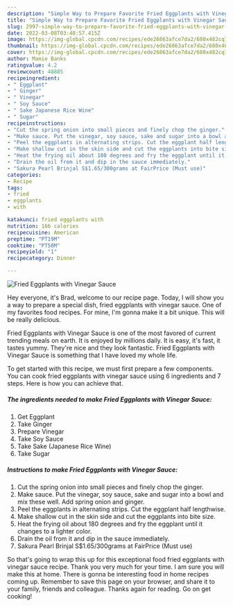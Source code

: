 ```yaml
---
description: "Simple Way to Prepare Favorite Fried Eggplants with Vinegar Sauce"
title: "Simple Way to Prepare Favorite Fried Eggplants with Vinegar Sauce"
slug: 2997-simple-way-to-prepare-favorite-fried-eggplants-with-vinegar-sauce
date: 2022-03-08T03:48:57.415Z
image: https://img-global.cpcdn.com/recipes/ede26863afce7da2/680x482cq70/fried-eggplants-with-vinegar-sauce-recipe-main-photo.jpg
thumbnail: https://img-global.cpcdn.com/recipes/ede26863afce7da2/680x482cq70/fried-eggplants-with-vinegar-sauce-recipe-main-photo.jpg
cover: https://img-global.cpcdn.com/recipes/ede26863afce7da2/680x482cq70/fried-eggplants-with-vinegar-sauce-recipe-main-photo.jpg
author: Mamie Banks
ratingvalue: 4.2
reviewcount: 48885
recipeingredient:
- " Eggplant"
- " Ginger"
- " Vinegar"
- " Soy Sauce"
- " Sake Japanese Rice Wine"
- " Sugar"
recipeinstructions:
- "Cut the spring onion into small pieces and finely chop the ginger."
- "Make sauce. Put the vinegar, soy sauce, sake and sugar into a bowl and mix these well. Add spring onion and ginger."
- "Peel the eggplants in alternating strips. Cut the eggplant half lengthwise."
- "Make shallow cut in the skin side and cut the eggplants into bite size."
- "Heat the frying oil about 180 degrees and fry the eggplant until it changes to a lighter color."
- "Drain the oil from it and dip in the sauce immediately."
- "Sakura Pearl Brinjal S$1.65/300grams at FairPrice (Must use)"
categories:
- Recipe
tags:
- fried
- eggplants
- with

katakunci: fried eggplants with 
nutrition: 166 calories
recipecuisine: American
preptime: "PT19M"
cooktime: "PT58M"
recipeyield: "1"
recipecategory: Dinner

---
```



![Fried Eggplants with Vinegar Sauce](https://img-global.cpcdn.com/recipes/ede26863afce7da2/680x482cq70/fried-eggplants-with-vinegar-sauce-recipe-main-photo.jpg)

Hey everyone, it's Brad, welcome to our recipe page. Today, I will show you a way to prepare a special dish, fried eggplants with vinegar sauce. One of my favorites food recipes. For mine, I'm gonna make it a bit unique. This will be really delicious.

Fried Eggplants with Vinegar Sauce is one of the most favored of current trending meals on earth. It is enjoyed by millions daily. It is easy, it's fast, it tastes yummy. They're nice and they look fantastic. Fried Eggplants with Vinegar Sauce is something that I have loved my whole life.




To get started with this recipe, we must first prepare a few components. You can cook fried eggplants with vinegar sauce using 6 ingredients and 7 steps. Here is how you can achieve that.

<!--inarticleads1-->

##### The ingredients needed to make Fried Eggplants with Vinegar Sauce:

1. Get  Eggplant
1. Take  Ginger
1. Prepare  Vinegar
1. Take  Soy Sauce
1. Take  Sake (Japanese Rice Wine)
1. Take  Sugar




<!--inarticleads2-->

##### Instructions to make Fried Eggplants with Vinegar Sauce:

1. Cut the spring onion into small pieces and finely chop the ginger.
1. Make sauce. Put the vinegar, soy sauce, sake and sugar into a bowl and mix these well. Add spring onion and ginger.
1. Peel the eggplants in alternating strips. Cut the eggplant half lengthwise.
1. Make shallow cut in the skin side and cut the eggplants into bite size.
1. Heat the frying oil about 180 degrees and fry the eggplant until it changes to a lighter color.
1. Drain the oil from it and dip in the sauce immediately.
1. Sakura Pearl Brinjal S$1.65/300grams at FairPrice (Must use)




So that's going to wrap this up for this exceptional food fried eggplants with vinegar sauce recipe. Thank you very much for your time. I am sure you will make this at home. There is gonna be interesting food in home recipes coming up. Remember to save this page on your browser, and share it to your family, friends and colleague. Thanks again for reading. Go on get cooking!

